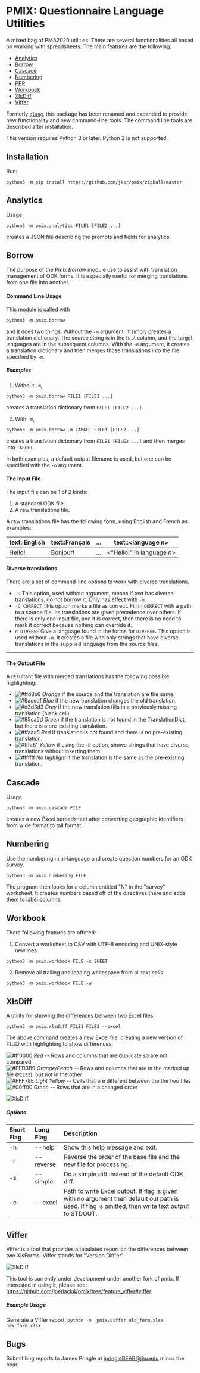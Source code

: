 # PMIX: Questionnaire Language Utilities

A mixed bag of PMA2020 utilities. There are several functionalities all based
on working with spreadsheets. The main features are the following:

* [Analytics](#analytics)
* [Borrow](#borrow)
* [Cascade](#cascade)
* [Numbering](#numbering)
* [PPP](#ppp)
* [Workbook](#workbook)
* [XlsDiff](#xlsdiff)
* [Viffer](#viffer)

Formerly [`qlang`](https://github.com/jkpr/qlang), this package has been renamed and expanded to provide new
functionality and new command-line tools. The command line tools are described after installation.

This version requires Python 3 or later. Python 2 is not supported.


## Installation

Run:

```
python3 -m pip install https://github.com/jkpr/pmix/zipball/master
```

## Analytics

Usage

```
python3 -m pmix.analytics FILE1 [FILE2 ...]
```

creates a JSON file describing the prompts and fields for analytics.

## Borrow
The purpose of the Pmix *Borrow* module use to assist with translation
management of ODK forms. It is especially useful for merging translations from
one file into another.

#### Command Line Usage
This module is called with

```
python3 -m pmix.borrow
```

and it does two things. Without the `-m` argument, it simply creates a
translation dictionary. The source string is in the first column, and the
target languages are in the subsequent columns. With the `-m` argument,
it creates a translation dictionary and then merges those translations into
the file specified by `-m`.

##### Examples

1) Without `-m`,

```
python3 -m pmix.borrow FILE1 [FILE2 ...]
```

creates a translation dictionary from `FILE1 [FILE2 ...]`.

2) With `-m`,

```
python3 -m pmix.borrow -m TARGET FILE1 [FILE2 ...]
```

creates a translation dictionary from `FILE1 [FILE2 ...]` and then merges into `TARGET`.

In both examples, a default output filename is used, but one can be specified with the `-o` argument.

#### The Input File
The input file can be 1 of 2 kinds:
1. A standard ODK file.
2. A raw translations file.

A raw translations file has the following form, using English and French as
examples:

| text::English | text::Français | ... | text::<language *n*\> |
| --- | --- | --- | --- |
| Hello! | Bonjour! | ... | <"Hello!" in language *n*\> |

#### Diverse translations

There are a set of command-line options to work with diverse translations.

- `-D` This option, used without argument, means if text has diverse translations, do not borrow it. Only has effect with `-m`
- `-C CORRECT` This option marks a file as correct. Fill in `CORRECT` with a path to a source file. Its translations are given precedence over others. If there is only one input file, and it is correct, then there is no need to mark it correct because nothing can override it.
- `d DIVERSE` Give a language found in the forms for `DIVERSE`. This option is used without `-m`. It creates a file with only strings that have diverse translations in the supplied language from the source files.

---

#### The Output File
A resultant file with merged translations has the following possible highlighting:

- ![#ffd3b6](https://placehold.it/15/ffd3b6/000000?text=+) *Orange* if the source and the translation are the same.
- ![#9acedf](https://placehold.it/15/9acedf/000000?text=+) *Blue* if the new translation changes the old translation.
- ![#d3d3d3](https://placehold.it/15/d3d3d3/000000?text=+) *Grey* if the new translation fills in a previously missing translation (blank cell).
- ![#85ca5d](https://placehold.it/15/85ca5d/000000?text=+) *Green* if the translation is not found in the TranslationDict, but there is a pre-existing translation.
- ![#ffaaa5](https://placehold.it/15/ffaaa5/000000?text=+) *Red* if translation is not found and there is no pre-existing translation.
- ![#fffa81](https://placehold.it/15/fffa81/000000?text=+) *Yellow* if using the `-D` option, shows strings that have diverse translations without inserting them.
- ![#ffffff](https://placehold.it/15/ffffff/000000?text=+) *No highlight* if the translation is the same as the pre-existing translation.

## Cascade

Usage

```
python3 -m pmix.cascade FILE
```

creates a new Excel spreadsheet after converting geographic identifiers from wide format to tall format.

## Numbering

Use the numbering mini-language and create question numbers for an ODK survey.

```
python3 -m pmix.numbering FILE
```

The program then looks for a column entitled "N" in the "survey" worksheet. It creates numbers based off of the
directives there and adds them to label columns.

## Workbook

There following features are offered:

1. Convert a worksheet to CSV with UTF-8 encoding and UNIX-style newlines.

```
python3 -m pmix.workbook FILE -c SHEET
```

2. Remove all trailing and leading whitespace from all text cells

```
python3 -m pmix.workbook FILE -w
```

## XlsDiff
A utility for showing the differences between two Excel files.

```
python3 -m pmix.xlsdiff FILE1 FILE2 --excel
```

The above command creates a new Excel file, creating a new version of `FILE2` 
with highlighting to show differences.

![#ff0000](https://placehold.it/15/ff0000/000000?text=+) *Red* -- Rows and columns that are duplicate so are not compared  
![#FFD3B9](https://placehold.it/15/FFD3B9/000000?text=+) *Orange/Peach* -- Rows and columns that are in the marked up file (`FILE2`), but not in the other  
![#FFF78E](https://placehold.it/15/FFF78E/000000?text=+) *Light Yellow* -- Cells that are different between the the two files  
![#00ff00](https://placehold.it/15/00ff00/000000?text=+) *Green* -- Rows that are in a changed order  

![XlsDiff](docs/xlsdiff_output.png)

##### Options
| Short Flag | Long Flag | Description |
|:-----------|:----------|:------------|
| -h | --help | Show this help message and exit. |
| -r | --reverse | Reverse the order of the base file and the new file for processing. |
| -s | --simple | Do a simple diff instead of the default ODK diff. |
| -e | --excel | Path to write Excel output. If flag is given with no argument then default out path is used. If flag is omitted, then write text output to STDOUT.|

## Viffer
Viffer is a tool that provides a tabulated report on the differences between two XlsForms. Viffer stands for "Version Diff'er".

![XlsDiff](docs/viffer_output_small.png)

This tool is currently under development under another fork of pmix. If interested in using it, please see: https://github.com/joeflack4/pmix/tree/feature_viffer#viffer

##### Example Usage
Generate a Viffer report.
`python -m  pmix.viffer old_form.xlsx new_form.xlsx`


## Bugs

Submit bug reports to James Pringle at jpringleBEAR@jhu.edu minus the bear.
